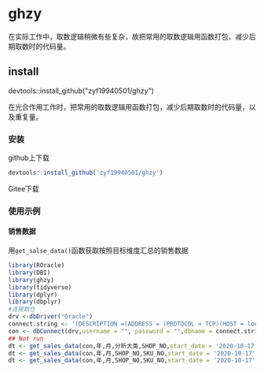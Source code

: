 # ghzy

在实际工作中，取数逻辑稍微有些复杂，故把常用的取数逻辑用函数打包，减少后期取数时的代码量。


## install 

devtools::install_github("zyf19940501/ghzy")

在光合作用工作时，把常用的取数逻辑用函数打包，减少后期取数时的代码量，以及重复量。



### 安装

github上下载

```R
devtools::install_github('zyf19940501/ghzy')
```

Gitee下载



### 使用示例



#### 销售数据

用`get_salse_data()`函数获取按照目标维度汇总的销售数据



```R
library(ROracle)
library(DBI)
library(ghzy)
library(tidyverse)
library(dplyr)
library(dbplyr)
#连接数仓
drv <-dbDriver("Oracle")
connect.string <- '(DESCRIPTION =(ADDRESS = (PROTOCOL = TCP)(HOST = localhost)(PORT = 1521))(CONNECT_DATA = (SERVER = DEDICATED)(SERVICE_NAME = ghbi) ))'
con <- dbConnect(drv,username = "", password = "",dbname = connect.string)
## Not run
dt <- get_sales_data(con,年,月,分析大类,SHOP_NO,start_date = '2020-10-17',end_date = '2020-11-16',brand_name = '木九十事业部',category_name = c('镜架','太阳镜'))
dt <- get_sales_data(con,年,月,SHOP_NO,SKU_NO,start_date = '2020-10-17',end_date = '2020-11-16',brand_name = 'aojo事业部'，area_name = "华东")
dt <- get_sales_data(con,年,月,SHOP_NO,SKU_NO,start_date = '2020-10-17',end_date = '2020-11-16',brand_name = 'aojo事业部',channel_type = "直营")
```
